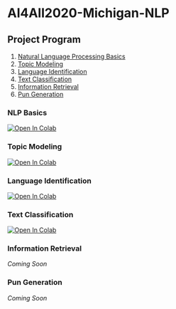 # AI4All2020-Michigan-NLP

## Project Program
1. [Natural Language Processing Basics](#nlp-basics)
2. [Topic Modeling](#topic-modeling)
3. [Language Identification](#language-identification)
4. [Text Classification](#text-classification)
5. [Information Retrieval](#information-retrieval)
6. [Pun Generation](#pun-generation)

### NLP Basics 
[![Open In Colab](https://colab.research.google.com/assets/colab-badge.svg)](https://colab.research.google.com/github/alahnala/AI4All2020-Michigan-NLP/blob/master/1-Intro-to-NLP.ipynb)



### Topic Modeling 
[![Open In Colab](https://colab.research.google.com/assets/colab-badge.svg)](https://colab.research.google.com/github/alahnala/AI4All2020-Michigan-NLP/blob/master/2-Topic-Modeling.ipynb)

### Language Identification 
[![Open In Colab](https://colab.research.google.com/assets/colab-badge.svg)](https://colab.research.google.com/github/alahnala/AI4All2020-Michigan-NLP/blob/master/3-Language-Identification.ipynb)

### Text Classification 
[![Open In Colab](https://colab.research.google.com/assets/colab-badge.svg)](https://colab.research.google.com/github/alahnala/AI4All2020-Michigan-NLP/blob/master/4-Text-Classification.ipynb)

### Information Retrieval
*Coming Soon*

### Pun Generation
*Coming Soon*

